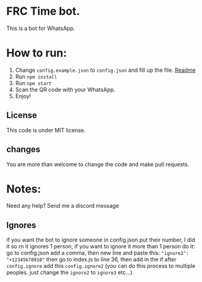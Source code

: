# FRC Time bot.
This is a bot for WhatsApp.
# How to run:
1. Change `config.example.json` to `config.json` and fill up the file. [Readme](#ignores)
2. Run `npm install`
3. Run `npm start`
4. Scan the QR code with your WhatsApp.
5. Enjoy!

## License 
This code is under MIT license.



## changes
You are more than welcome to change the code and make pull requests.

# Notes:
Need any help?
Send me a discord message

## Ignores
if you want the bot to ignore someone
in config.json put their number, I did it so rn it ignores 1 person, if you want to ignore it more than 1 person do it:
go to config.json add a comma, then new line and paste this: `"ignore2": "+12345678910"`
then go to index.js to line 36, then add in the if after `config.ignore` add this `config.ignore2` (you can do this process to multiple peoples. just change the `ignore2` to `ignore3` etc...).